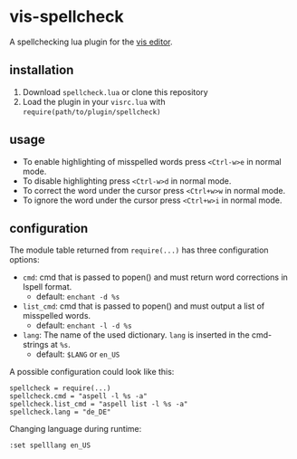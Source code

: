 # vis-spellcheck

A spellchecking lua plugin for the [vis editor](https://github.com/martanne/vis).

## installation

1. Download `spellcheck.lua` or clone this repository
2. Load the plugin in your `visrc.lua` with `require(path/to/plugin/spellcheck)`

## usage

+ To enable highlighting of misspelled words press `<Ctrl-w>e` in normal mode.
+ To disable highlighting press `<Ctrl-w>d` in normal mode.
+ To correct the word under the cursor press `<Ctrl+w>w` in normal mode.
+ To ignore the word under the cursor press `<Ctrl+w>i` in normal mode.

## configuration

The module table returned from `require(...)` has three configuration options:

* `cmd`: cmd that is passed to popen() and must return word corrections in Ispell format.
	* default: `enchant -d %s` 
* `list_cmd`: cmd that is passed to popen() and must output a list of misspelled words.
	* default: `enchant -l -d %s` 
* `lang`: The name of the used dictionary. `lang` is inserted in the cmd-strings at `%s`.
	* default: `$LANG` or `en_US`

A possible configuration could look like this:

	spellcheck = require(...)
	spellcheck.cmd = "aspell -l %s -a"
	spellcheck.list_cmd = "aspell list -l %s -a"
	spellcheck.lang = "de_DE"

Changing language during runtime:

	:set spelllang en_US

